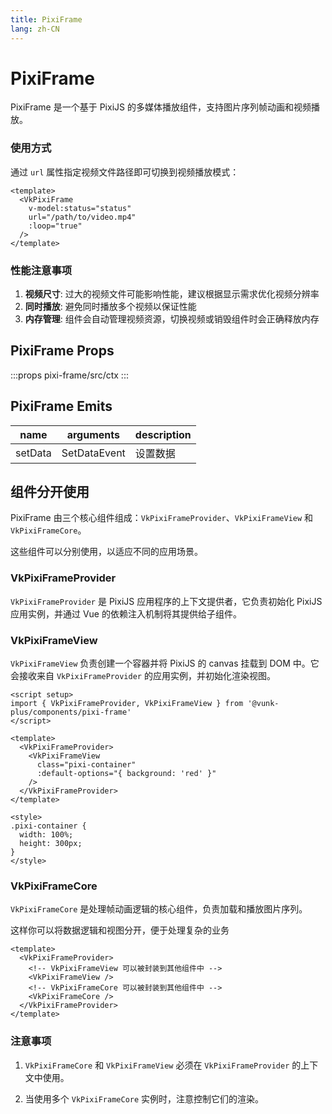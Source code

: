 ```yaml
---
title: PixiFrame
lang: zh-CN
---
```


# PixiFrame

PixiFrame 是一个基于 PixiJS 的多媒体播放组件，支持图片序列帧动画和视频播放。

<!-- ## Basic

:::demo
pixi-frame/basic
::: -->

<!-- ## Video

支持视频文件的播放，使用 PIXI.js 的视频纹理功能实现硬件加速渲染。

:::demo
pixi-frame/video
::: -->

### 使用方式

通过 `url` 属性指定视频文件路径即可切换到视频播放模式：

```vue
<template>
  <VkPixiFrame
    v-model:status="status"
    url="/path/to/video.mp4"
    :loop="true"
  />
</template>
```

### 性能注意事项

1. **视频尺寸**: 过大的视频文件可能影响性能，建议根据显示需求优化视频分辨率
2. **同时播放**: 避免同时播放多个视频以保证性能
3. **内存管理**: 组件会自动管理视频资源，切换视频或销毁组件时会正确释放内存

## PixiFrame Props

:::props
pixi-frame/src/ctx
:::

## PixiFrame Emits

| name | arguments | description |
| ---- | --------- | ----------- |
| setData | SetDataEvent | 设置数据 |

## 组件分开使用

PixiFrame 由三个核心组件组成：`VkPixiFrameProvider`、`VkPixiFrameView` 和 `VkPixiFrameCore`。

这些组件可以分别使用，以适应不同的应用场景。

### VkPixiFrameProvider

`VkPixiFrameProvider` 是 PixiJS 应用程序的上下文提供者，它负责初始化 PixiJS 应用实例，并通过 Vue 的依赖注入机制将其提供给子组件。

### VkPixiFrameView

`VkPixiFrameView` 负责创建一个容器并将 PixiJS 的 canvas 挂载到 DOM 中。它会接收来自 `VkPixiFrameProvider` 的应用实例，并初始化渲染视图。

```vue
<script setup>
import { VkPixiFrameProvider, VkPixiFrameView } from '@vunk-plus/components/pixi-frame'
</script>

<template>
  <VkPixiFrameProvider>
    <VkPixiFrameView
      class="pixi-container"
      :default-options="{ background: 'red' }"
    />
  </VkPixiFrameProvider>
</template>

<style>
.pixi-container {
  width: 100%;
  height: 300px;
}
</style>
```

### VkPixiFrameCore

`VkPixiFrameCore` 是处理帧动画逻辑的核心组件，负责加载和播放图片序列。

这样你可以将数据逻辑和视图分开，便于处理复杂的业务

```vue
<template>
  <VkPixiFrameProvider>
    <!-- VkPixiFrameView 可以被封装到其他组件中 -->
    <VkPixiFrameView />
    <!-- VkPixiFrameCore 可以被封装到其他组件中 -->
    <VkPixiFrameCore />
  </VkPixiFrameProvider>
</template>
```

### 注意事项

1. `VkPixiFrameCore` 和 `VkPixiFrameView` 必须在 `VkPixiFrameProvider` 的上下文中使用。

2. 当使用多个 `VkPixiFrameCore` 实例时，注意控制它们的渲染。
